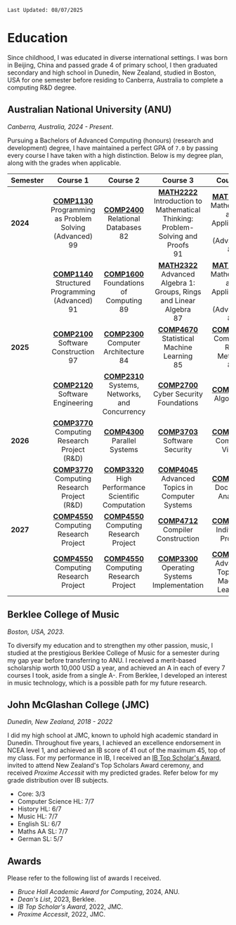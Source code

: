 `Last Updated: 08/07/2025`

# Education

Since childhood, I was educated in diverse international settings. I was born in Beijing, China and passed grade 4 of
primary
school, I then graduated secondary and high school in Dunedin, New Zealand, studied in Boston, USA for one semester
before
residing to Canberra, Australia to complete a computing R&D degree.

## Australian National University (ANU)

*Canberra, Australia, 2024 - Present*.

Pursuing a Bachelors of Advanced Computing (honours) (research and development) degree, I have maintained a perfect GPA
of `7.0` by passing every course I have taken with a high distinction. Below is my degree plan, along with the grades
when applicable.

| Semester |                                                                                                      Course 1                                                                                                      |                                                                                              Course 2                                                                                              |                                                                                                                    Course 3                                                                                                                     |                                                                                                        Course 4                                                                                                         |
|:---------|:------------------------------------------------------------------------------------------------------------------------------------------------------------------------------------------------------------------:|:--------------------------------------------------------------------------------------------------------------------------------------------------------------------------------------------------:|:-----------------------------------------------------------------------------------------------------------------------------------------------------------------------------------------------------------------------------------------------:|:-----------------------------------------------------------------------------------------------------------------------------------------------------------------------------------------------------------------------:|
| **2024** | <div class="cell-content"><div><a href="https://programsandcourses.anu.edu.au/course/COMP1130"><strong>COMP1130</strong></a><br>Programming as Problem Solving (Advanced)</div><span class="grade">99</span></div> | <div class="cell-content"><div><a href="https://programsandcourses.anu.edu.au/2024/course/COMP2400"><strong>COMP2400</strong></a><br>Relational Databases</div><span class="grade">82</span></div> | <div class="cell-content"><div><a href="https://programsandcourses.anu.edu.au/2024/course/MATH2222"><strong>MATH2222</strong></a><br>Introduction to Mathematical Thinking: Problem-Solving and Proofs</div><span class="grade">91</span></div> | <div class="cell-content"><div><a href="https://programsandcourses.anu.edu.au/2024/course/MATH1115"><strong>MATH1115</strong></a><br>Mathematics and Applications 1 (Advanced)</div><span class="grade">84</span></div> |
|          |     <div class="cell-content"><div><a href="https://programsandcourses.anu.edu.au/course/COMP1140"><strong>COMP1140</strong></a><br>Structured Programming (Advanced)</div><span class="grade">91</span></div>     | <div class="cell-content"><div><a href="https://programsandcourses.anu.edu.au/course/COMP1600"><strong>COMP1600</strong></a><br>Foundations of Computing</div><span class="grade">89</span></div>  |       <div class="cell-content"><div><a href="https://programsandcourses.anu.edu.au/2024/course/MATH2322"><strong>MATH2322</strong></a><br>Advanced Algebra 1: Groups, Rings and Linear Algebra</div><span class="grade">87</span></div>        | <div class="cell-content"><div><a href="https://programsandcourses.anu.edu.au/2024/course/MATH1116"><strong>MATH1116</strong></a><br>Mathematics and Applications 2 (Advanced)</div><span class="grade">87</span></div> |
| **2025** |           <div class="cell-content"><div><a href="https://programsandcourses.anu.edu.au/course/COMP2100"><strong>COMP2100</strong></a><br>Software Construction</div><span class="grade">97</span></div>           |   <div class="cell-content"><div><a href="https://programsandcourses.anu.edu.au/course/COMP2300"><strong>COMP2300</strong></a><br>Computer Architecture</div><span class="grade">84</span></div>   |                   <div class="cell-content"><div><a href="https://programsandcourses.anu.edu.au/2024/course/COMP4670"><strong>COMP4670</strong></a><br>Statistical Machine Learning</div><span class="grade">85</span></div>                    |           <div class="cell-content"><div><a href="https://programsandcourses.anu.edu.au/course/COMP2550"><strong>COMP2550</strong></a><br>Computing R&amp;D Methods</div><span class="grade">85</span></div>            |
|          |                                                          [**COMP2120**](https://programsandcourses.anu.edu.au/course/COMP2120) <br> Software Engineering                                                           |                                           [**COMP2310**](https://programsandcourses.anu.edu.au/course/COMP2310) <br> Systems, Networks, and Concurrency                                            |                                                                   [**COMP2700**](https://programsandcourses.anu.edu.au/2025/course/COMP2700) <br> Cyber Security Foundations                                                                    |                                                                  [**COMP3600**](https://programsandcourses.anu.edu.au/course/COMP3600) <br> Algorithms                                                                  |
| **2026** |                                                    [**COMP3770**](https://programsandcourses.anu.edu.au/course/COMP3770) <br> Computing Research Project (R\&D)                                                    |                                                 [**COMP4300**](https://programsandcourses.anu.edu.au/2025/course/COMP4300) <br> Parallel  Systems                                                  |                                                                       [**COMP3703**](https://programsandcourses.anu.edu.au/2025/course/COMP3703) <br> Software  Security                                                                        |                                                             [**COMP4528**](https://programsandcourses.anu.edu.au/2024/course/COMP4528) <br> Computer Vision                                                             |
|          |                                                    [**COMP3770**](https://programsandcourses.anu.edu.au/course/COMP3770) <br> Computing Research Project (R\&D)                                                    |                                      [**COMP3320**](https://programsandcourses.anu.edu.au/2026/course/COMP3320) <br> High Performance Scientific Computation                                       |                                                               [**COMP4045**](https://programsandcourses.anu.edu.au/2025/course/COMP4045) <br> Advanced Topics in Computer Systems                                                               |                                                            [**COMP4650**](https://programsandcourses.anu.edu.au/2024/course/COMP4650) <br> Document Analysis                                                            |
| **2027** |                                                       [**COMP4550**](https://programsandcourses.anu.edu.au/course/COMP4550) <br> Computing Research Project                                                        |                                               [**COMP4550**](https://programsandcourses.anu.edu.au/course/COMP4550) <br> Computing Research Project                                                |                                                                      [**COMP4712**](https://programsandcourses.anu.edu.au/2025/course/COMP4712) <br> Compiler Construction                                                                      |                                                              [**COMP3740**](https://programsandcourses.anu.edu.au/course/comp3740) <br> Individual Project                                                              |
|          |                                                       [**COMP4550**](https://programsandcourses.anu.edu.au/course/COMP4550) <br> Computing Research Project                                                        |                                               [**COMP4550**](https://programsandcourses.anu.edu.au/course/COMP4550) <br> Computing Research Project                                                |                                                                [**COMP3300**](https://programsandcourses.anu.edu.au/2025/course/COMP3300) <br> Operating Systems Implementation                                                                 |                                                   [**COMP4680**](https://programsandcourses.anu.edu.au/2025/course/COMP4680) <br> Advanced Topics in Machine Learning                                                   |

## Berklee College of Music

*Boston, USA, 2023*.

To diversify my education and to strengthen my other passion, music, I studied at the prestigious Berklee College of Music
for a semester during my gap year before transferring to ANU. I received a merit-based scholarship worth 10,000 USD a year,
and achieved an A in each of every 7 courses I took, aside from a single A-. From Berklee, I developed an interest in music technology,
which is a possible path for my future research. 

## John McGlashan College (JMC)

*Dunedin, New Zealand, 2018 - 2022*

I did my high school at JMC, known to uphold high academic standard in Dunedin. Throughout five years, I achieved an
excellence endorsement in NCEA level 1, and achieved an IB score of 41 out of the maximum 45, top of my class. For my performance in IB,
I received an [IB Top Scholar's Award](https://www.mcglashan.school.nz/college-life/news/article/FqPg11k), invited to 
attend New Zealand's Top Scholars Award ceremony, and received *Proxime Accessit* with my predicted grades. Refer below
for my grade distribution over IB subjects.

- Core: 3/3
- Computer Science HL: 7/7
- History HL: 6/7
- Music HL: 7/7
- English SL: 6/7
- Maths AA SL: 7/7
- German SL: 5/7

## Awards

Please refer to the following list of awards I received.

- *Bruce Hall Academic Award for Computing*, 2024, ANU.
- *Dean's List*, 2023, Berklee.
- *IB Top Scholar's Award*, 2022, JMC.
- *Proxime Accessit*, 2022, JMC. 